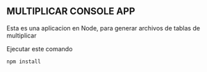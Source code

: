 ## MULTIPLICAR CONSOLE APP

Esta es una aplicacion en Node, para generar archivos de tablas de multiplicar

Ejecutar este comando

```
npm install
```